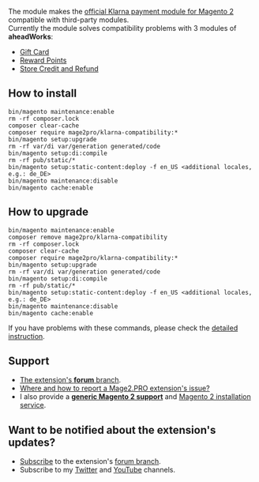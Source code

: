 The module makes the [official Klarna payment module for Magento 2](https://docs.magento.com/m2/ce/user_guide/payment/klarna.html) compatible with third-party modules.  
Currently the module solves compatibility problems with 3 modules of **aheadWorks**:
- [Gift Card](https://ecommerce.aheadworks.com/magento-2-extensions/gift-card)
- [Reward Points](https://ecommerce.aheadworks.com/magento-2-extensions/points-and-rewards)
- [Store Credit and Refund](https://ecommerce.aheadworks.com/magento-2-extensions/store-credit)

## How to install
```
bin/magento maintenance:enable
rm -rf composer.lock
composer clear-cache
composer require mage2pro/klarna-compatibility:*
bin/magento setup:upgrade
rm -rf var/di var/generation generated/code
bin/magento setup:di:compile
rm -rf pub/static/*
bin/magento setup:static-content:deploy -f en_US <additional locales, e.g.: de_DE>
bin/magento maintenance:disable
bin/magento cache:enable
```

## How to upgrade
```
bin/magento maintenance:enable
composer remove mage2pro/klarna-compatibility
rm -rf composer.lock
composer clear-cache
composer require mage2pro/klarna-compatibility:*
bin/magento setup:upgrade
rm -rf var/di var/generation generated/code
bin/magento setup:di:compile
rm -rf pub/static/*
bin/magento setup:static-content:deploy -f en_US <additional locales, e.g.: de_DE>
bin/magento maintenance:disable
bin/magento cache:enable
```

If you have problems with these commands, please check the [detailed instruction](https://mage2.pro/t/263).

## Support
- [The extension's **forum** branch](https://mage2.pro/c/extensions/klarna-compatibility).
- [Where and how to report a Mage2.PRO extension's issue?](https://mage2.pro/t/2034)
- I also provide a **[generic Magento 2 support](https://mage2.pro/t/755)** and [Magento 2 installation service](https://mage2.pro/t/748).

## Want to be notified about the extension's updates?
- [Subscribe](https://mage2.pro/t/2540) to the extension's [forum branch](https://mage2.pro/c/extensions/klarna-compatibility).
- Subscribe to my [Twitter](https://twitter.com/mage2_pro) and [YouTube](https://www.youtube.com/channel/UCvlDAZuj01_b92pzRi69LeQ) channels.